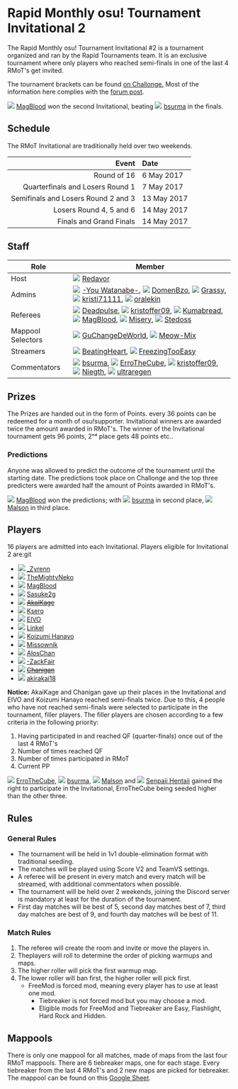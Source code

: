 # Rapid Monthly osu! Tournament Invitational 2

The Rapid Monthly osu! Tournament Invitational \#2 is a tournament organized and ran by the Rapid Tournaments team. It is an exclusive tournament where only players who reached semi-finals in one of the last 4 RMoT's get invited.

The tournament brackets can be found [on Challonge.](https://challonge.com/rmotinvitational2) Most of the information here complies with the [forum post](https://osu.ppy.sh/forum/t/589111).

![](/wiki/shared/flag/PL.gif) [MagBlood](https://osu.ppy.sh/u/6178640) won the second Invitational, beating ![](/wiki/shared/flag/PL.gif) [bsurma](https://osu.ppy.sh/u/509575) in the finals.

## Schedule

The RMoT Invitational are traditionally held over two weekends.

|                               Event | Date        |
| -----------------------------------:|:----------- |
|                         Round of 16 | 6 May 2017  |
|    Quarterfinals and Losers Round 1 | 7 May 2017  |
| Semifinals and Losers Round 2 and 3 | 13 May 2017 |
|             Losers Round 4, 5 and 6 | 14 May 2017 |
|             Finals and Grand Finals | 14 May 2017 |

## Staff

| Role              | Member                                                                                                                                                                                                                                                                                                                                                                                                                                            |
| ----------------- | ------------------------------------------------------------------------------------------------------------------------------------------------------------------------------------------------------------------------------------------------------------------------------------------------------------------------------------------------------------------------------------------------------------------------------------------------- |
| Host              | ![](/wiki/shared/flag/SI.gif) [Redavor](https://osu.ppy.sh/u/3328606)                                                                                                                                                                                                                                                                                                                                                                             |
| Admins            | ![](/wiki/shared/flag/US.gif) [-You Watanabe-](https://osu.ppy.sh/u/3188911), ![](/wiki/shared/flag/SI.gif) [DomenBzo](https://osu.ppy.sh/u/3450825), ![](/wiki/shared/flag/AU.gif) [Grassy](https://osu.ppy.sh/u/8067959), ![](/wiki/shared/flag/SI.gif) [kristi71111](https://osu.ppy.sh/u/3826105), ![](/wiki/shared/flag/TR.gif) [oralekin](https://osu.ppy.sh/u/7631823)                                                                     |
| Referees          | ![](/wiki/shared/flag/PH.gif) [Deadpulse](https://osu.ppy.sh/u/8575527), ![](/wiki/shared/flag/PH.gif) [kristoffer09](https://osu.ppy.sh/u/3474344), ![](/wiki/shared/flag/SG.gif) [Kumabread](https://osu.ppy.sh/u/7210491), ![](/wiki/shared/flag/PL.gif) [MagBlood](https://osu.ppy.sh/u/6178640), ![](/wiki/shared/flag/PH.gif) [Misery](https://osu.ppy.sh/u/7892873), ![](/wiki/shared/flag/GB.gif) [Stedoss](https://osu.ppy.sh/u/8331546) |
| Mappool Selectors | ![](/wiki/shared/flag/TH.gif) [GuChangeDeWorld](https://osu.ppy.sh/u/7125579), ![](/wiki/shared/flag/CA.gif) [Meow-Mix](https://osu.ppy.sh/u/3021634)                                                                                                                                                                                                                                                                                             |
| Streamers         | ![](/wiki/shared/flag/SE.gif) [BeatingHeart](https://osu.ppy.sh/u/4586549), ![](/wiki/shared/flag/PL.gif) [FreezingTooEasy](https://osu.ppy.sh/u/4022318)                                                                                                                                                                                                                                                                                         |
| Commentators      | ![](/wiki/shared/flag/PL.gif) [bsurma](https://osu.ppy.sh/u/509575), ![](/wiki/shared/flag/SE.gif) [ErroTheCube](https://osu.ppy.sh/u/4425262), ![](/wiki/shared/flag/PH.gif) [kristoffer09](https://osu.ppy.sh/u/3474344), ![](/wiki/shared/flag/DE.gif) [Niegth](https://osu.ppy.sh/u/1991114), ![](/wiki/shared/flag/SI.gif) [ultraregen](https://osu.ppy.sh/u/4106122)                                                                        |

## Prizes

The Prizes are handed out in the form of Points. every 36 points can be redeemed for a month of osu!supporter. Invitational winners are awarded twice the amount awarded in RMoT's. The winner of the Invitational tournament gets 96 points, 2ⁿᵈ place gets 48 points etc..

### Predictions

Anyone was allowed to predict the outcome of the tournament until the starting date. The predictions took place on Challonge and the top three predicters were awarded half the amount of Points awarded in RMoT's.

![](/wiki/shared/flag/PL.gif) [MagBlood](https://osu.ppy.sh/u/6178640) won the predictions; with ![](/wiki/shared/flag/PL.gif) [bsurma](https://osu.ppy.sh/u/509575) in second place, ![](/wiki/shared/flag/PL.gif) [Malson](https://osu.ppy.sh/u/6047395) in third place.

## Players

16 players are admitted into each Invitational. Players eligible for Invitational 2 are:git

* ![](/wiki/shared/flag/US.gif) [_Zyrenn](https://osu.ppy.sh/u/8389508)
* ![](/wiki/shared/flag/ES.gif) [TheMightyNeko](https://osu.ppy.sh/u/7469737)
* ![](/wiki/shared/flag/PL.gif) [MagBlood](https://osu.ppy.sh/u/6178640)
* ![](/wiki/shared/flag/DE.gif) [Sasuke2g](https://osu.ppy.sh/u/7460142)
* ![](/wiki/shared/flag/PL.gif) [~~AkaiKage~~](https://osu.ppy.sh/u/5949241)
* ![](/wiki/shared/flag/IT.gif) [Ksero](https://osu.ppy.sh/u/6926212)
* ![](/wiki/shared/flag/ES.gif) [EIVO](https://osu.ppy.sh/u/8111395)
* ![](/wiki/shared/flag/AR.gif) [Linkel](https://osu.ppy.sh/u/4267947)
* ![](/wiki/shared/flag/TR.gif) [Koizumi Hanayo](https://osu.ppy.sh/u/1988584)
* ![](/wiki/shared/flag/PL.gif) [Missownik](https://osu.ppy.sh/u/7714761)
* ![](/wiki/shared/flag/NO.gif) [AlosChan](https://osu.ppy.sh/u/8240328)
* ![](/wiki/shared/flag/ES.gif) [-ZackFair](https://osu.ppy.sh/u/4388820)
* ![](/wiki/shared/flag/CA.gif) [~~Chanigan~~](https://osu.ppy.sh/u/3266120)
* ![](/wiki/shared/flag/ID.gif) [akirakai18](https://osu.ppy.sh/u/2956814)

**Notice:** AkaiKage and Chanigan gave up their places in the Invitational and EIVO and Koizumi Hanayo reached semi-finals twice. Due to this, 4 people who have not reached semi-finals were selected to participate in the tournament, filler players. The filler players are chosen according to a few criteria in the following priority:

1. Having participated in and reached QF (quarter-finals) once out of the last 4 RMoT's
2. Number of times reached QF
3. Number of times participated in RMoT
4. Current PP

![](/wiki/shared/flag/SE.gif) [ErroTheCube](https://osu.ppy.sh/u/4425262), ![](/wiki/shared/flag/PL.gif) [bsurma](https://osu.ppy.sh/u/509575), ![](/wiki/shared/flag/PL.gif) [Malson](https://osu.ppy.sh/u/6047395) and ![](/wiki/shared/flag/NL.gif) [Senpaii Hentaii](https://osu.ppy.sh/u/7093651) gained the right to participate in the Invitational, ErroTheCube being seeded higher than the other three.

## Rules

### General Rules

* The tournament will be held in 1v1 double-elimination format with traditional seeding.
* The matches will be played using Score V2 and TeamVS settings.
* A referee will be present in every match and every match will be streamed, with additional commentators when possible.
* The tournament will be held over 2 weekends, joining the Discord server is mandatory at least for the duration of the tournament.
* First day matches will be best of 5, second day matches best of 7, third day matches are best of 9, and fourth day matches will be best of 11. 

### Match Rules

1. The referee will create the room and invite or move the players in.
2. Theplayers will roll to determine the order of picking warmups and maps.
3. The higher roller will pick the first warmup map.
4. The lower roller will ban first, the higher roller will pick first. 
    * FreeMod is forced mod, meaning every player has to use at least one mod. 
        * Tiebreaker is not forced mod but you may choose a mod.
        * Eligible mods for FreeMod and Tiebreaker are Easy, Flashlight, Hard Rock and Hidden.

## Mappools

There is only one mappool for all matches, made of maps from the last four RMoT mappools. There are 6 tiebreaker maps, one for each stage. Every tiebreaker from the last 4 RMoT's and 2 new maps are picked for tiebreaker. The mappool can be found on this [Google Sheet](https://docs.google.com/spreadsheets/d/1l2rR7m_h4suoXIwGPJzy78_0m8DbF0aO_W062f2U714/edit#gid=1984744872).